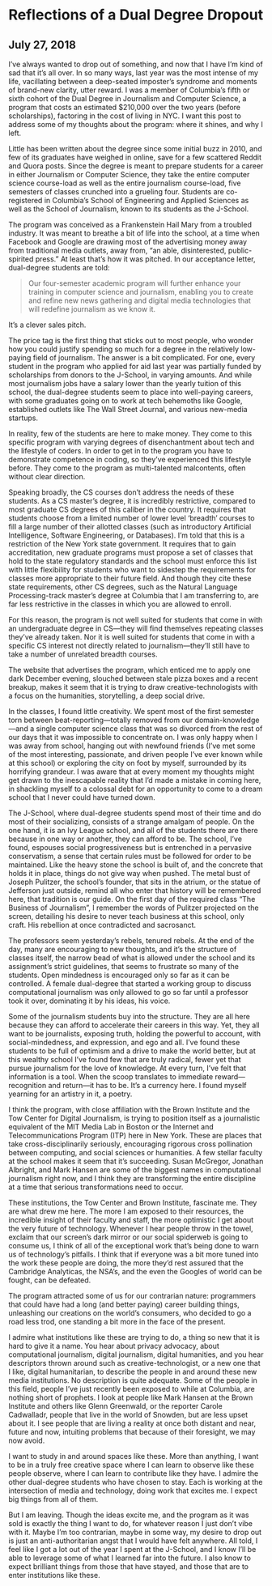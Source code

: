# Reflections of a Dual Degree Dropout
## July 27, 2018

I’ve always wanted to drop out of something, and now that I have I’m kind of sad that it’s all over. In so many ways, last year was the most intense of my life, vacillating between a deep-seated imposter’s syndrome and moments of brand-new clarity, utter reward. I was a member of Columbia’s fifth or sixth cohort of the Dual Degree in Journalism and Computer Science, a program that costs an estimated $210,000 over the two years (before scholarships), factoring in the cost of living in NYC. I want this post to address some of my thoughts about the program: where it shines, and why I left.



Little has been written about the degree since some initial buzz in 2010, and few of its graduates have weighed in online, save for a few scattered Reddit and Quora posts. Since the degree is meant to prepare students for a career in either Journalism or Computer Science, they take the entire computer science course-load as well as the entire journalism course-load, five semesters of classes crunched into a grueling four. Students are co-registered in Columbia’s School of Engineering and Applied Sciences as well as the School of Journalism, known to its students as the J-School.



The program was conceived as a Frankenstein Hail Mary from a troubled industry. It was meant to breathe a bit of life into the school, at a time when Facebook and Google are drawing most of the advertising money away from traditional media outlets, away from, “an able, disinterested, public-spirited press.” At least that’s how it was pitched. In our acceptance letter, dual-degree students are told:


> Our four-semester academic program will further enhance your training in computer science and journalism, enabling you to create and refine new news gathering and digital media technologies that will redefine journalism as we know it.


It’s a clever sales pitch.



The price tag is the first thing that sticks out to most people, who wonder how you could justify spending so much for a degree in the relatively low-paying field of journalism. The answer is a bit complicated. For one, every student in the program who applied for aid last year was partially funded by scholarships from donors to the J-School, in varying amounts. And while most journalism jobs have a salary lower than the yearly tuition of this school, the dual-degree students seem to place into well-paying careers, with some graduates going on to work at tech behemoths like Google, established outlets like The Wall Street Journal, and various new-media startups.



In reality, few of the students are here to make money. They come to this specific program with varying degrees of disenchantment about tech and the lifestyle of coders. In order to get in to the program you have to demonstrate competence in coding, so they’ve experienced this lifestyle before. They come to the program as multi-talented malcontents, often without clear direction.



Speaking broadly, the CS courses don’t address the needs of these students. As a CS master’s degree, it is incredibly restrictive, compared to most graduate CS degrees of this caliber in the country. It requires that students choose from a limited number of lower level ‘breadth’ courses to fill a large number of their allotted classes (such as introductory Artificial Intelligence, Software Engineering, or Databases). I’m told that this is a restriction of the New York state government. It requires that to gain accreditation, new graduate programs must propose a set of classes that hold to the state regulatory standards and the school must enforce this list with little flexibility for students who want to sidestep the requirements for classes more appropriate to their future field. And though they cite these state requirements, other CS degrees, such as the Natural Language Processing-track master’s degree at Columbia that I am transferring to, are far less restrictive in the classes in which you are allowed to enroll.



For this reason, the program is not well suited for students that come in with an undergraduate degree in CS—they will find themselves repeating classes they’ve already taken. Nor it is well suited for students that come in with a specific CS interest not directly related to journalism—they’ll still have to take a number of unrelated breadth courses.



The website that advertises the program, which enticed me to apply one dark December evening, slouched between stale pizza boxes and a recent breakup, makes it seem that it is trying to draw creative-technologists with a focus on the humanities, storytelling, a deep social drive.



In the classes, I found little creativity. We spent most of the first semester torn between beat-reporting—totally removed from our domain-knowledge—and a single computer science class that was so divorced from the rest of our days that it was impossible to concentrate on. I was only happy when I was away from school, hanging out with newfound friends (I’ve met some of the most interesting, passionate, and driven people I’ve ever known while at this school) or exploring the city on foot by myself, surrounded by its horrifying grandeur. I was aware that at every moment my thoughts might get drawn to the inescapable reality that I’d made a mistake in coming here, in shackling myself to a colossal debt for an opportunity to come to a dream school that I never could have turned down.



The J-School, where dual-degree students spend most of their time and do most of their socializing, consists of a strange amalgam of people. On the one hand, it is an Ivy League school, and all of the students there are there because in one way or another, they can afford to be. The school, I’ve found, espouses social progressiveness but is entrenched in a pervasive conservatism, a sense that certain rules must be followed for order to be maintained. Like the heavy stone the school is built of, and the concrete that holds it in place, things do not give way when pushed. The metal bust of Joseph Pulitzer, the school’s founder, that sits in the atrium, or the statue of Jefferson just outside, remind all who enter that history will be remembered here, that tradition is our guide. On the first day of the required class “The Business of Journalism”, I remember the words of Pulitzer projected on the screen, detailing his desire to never teach business at this school, only craft. His rebellion at once contradicted and sacrosanct.



The professors seem yesterday’s rebels, tenured rebels. At the end of the day, many are encouraging to new thoughts, and it’s the structure of classes itself, the narrow bead of what is allowed under the school and its assignment’s strict guidelines, that seems to frustrate so many of the students. Open mindedness is encouraged only so far as it can be controlled. A female dual-degree that started a working group to discuss computational journalism was only allowed to go so far until a professor took it over, dominating it by his ideas, his voice.



Some of the journalism students buy into the structure. They are all here because they can afford to accelerate their careers in this way. Yet, they all want to be journalists, exposing truth, holding the powerful to account, with social-mindedness, and expression, and ego and all. I’ve found these students to be full of optimism and a drive to make the world better, but at this wealthy school I’ve found few that are truly radical, fewer yet that pursue journalism for the love of knowledge. At every turn, I’ve felt that information is a tool. When the scoop translates to immediate reward—recognition and return—it has to be. It’s a currency here. I found myself yearning for an artistry in it, a poetry.



I think the program, with close affiliation with the Brown Institute and the Tow Center for Digital Journalism, is trying to position itself as a journalistic equivalent of the MIT Media Lab in Boston or the Internet and Telecommunications Program (ITP) here in New York. These are places that take cross-disciplinarily seriously, encouraging rigorous cross pollination between computing, and social sciences or humanities. A few stellar faculty at the school makes it seem that it’s succeeding. Susan McGregor, Jonathan Albright, and Mark Hansen are some of the biggest names in computational journalism right now, and I think they are transforming the entire discipline at a time that serious transformations need to occur.



These institutions, the Tow Center and Brown Institute, fascinate me. They are what drew me here. The more I am exposed to their resources, the incredible insight of their faculty and staff, the more optimistic I get about the very future of technology. Whenever I hear people throw in the towel, exclaim that our screen’s dark mirror or our social spiderweb is going to consume us, I think of all of the exceptional work that’s being done to warn us of technology’s pitfalls. I think that if everyone was a bit more tuned into the work these people are doing, the more they’d rest assured that the Cambridge Analyticas, the NSA’s, and the even the Googles of world can be fought, can be defeated.



The program attracted some of us for our contrarian nature: programmers that could have had a long (and better paying) career building things, unleashing our creations on the world’s consumers, who decided to go a road less trod, one standing a bit more in the face of the present.



I admire what institutions like these are trying to do, a thing so new that it is hard to give it a name. You hear about privacy advocacy, about computational journalism, digital journalism, digital humanities, and you hear descriptors thrown around such as creative-technologist, or a new one that I like, digital humanitarian, to describe the people in and around these new media institutions. No description is quite adequate. Some of the people in this field, people I’ve just recently been exposed to while at Columbia, are nothing short of prophets. I look at people like Mark Hansen at the Brown Institute and others like Glenn Greenwald, or the reporter Carole Cadwalladr, people that live in the world of Snowden, but are less upset about it. I see people that are living a reality at once both distant and near, future and now, intuiting problems that because of their foresight, we may now avoid.


I want to study in and around spaces like these. More than anything, I want to be in a truly free creative space where I can learn to observe like these people observe, where I can learn to contribute like they have. I admire the other dual-degree students who have chosen to stay. Each is working at the intersection of media and technology, doing work that excites me. I expect big things from all of them.



But I am leaving. Though the ideas excite me, and the program as it was sold is exactly the thing I want to do, for whatever reason I just don’t vibe with it. Maybe I’m too contrarian, maybe in some way, my desire to drop out is just an anti-authoritarian angst that I would have felt anywhere. All told, I feel like I got a lot out of the year I spent at the J-School, and I know I’ll be able to leverage some of what I learned far into the future. I also know to expect brilliant things from those that have stayed, and those that are to enter institutions like these.


